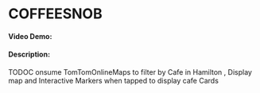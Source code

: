 # COFFEESNOB
#### Video Demo:  <URL HERE>
#### Description:
TODOC onsume TomTomOnlineMaps to filter by Cafe in Hamilton , Display map and Interactive Markers when tapped to display cafe Cards
